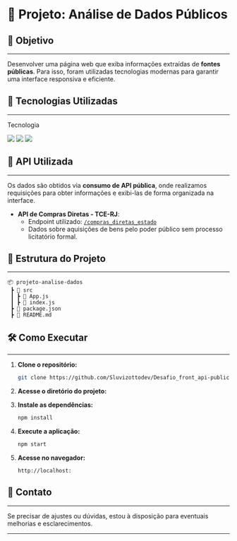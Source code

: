 # 📌 Projeto: Análise de Dados Públicos

## 🎯 Objetivo
---

Desenvolver uma página web que exiba informações extraídas de **fontes públicas**. Para isso, foram utilizadas tecnologias modernas para garantir uma interface responsiva e eficiente.

## 🚀 Tecnologias Utilizadas
---

Tecnologia 

<a href="https://www.javascript.com/" target="_blank"><img src="https://img.shields.io/badge/JavaScript-F7DF1E?style=for-the-badge&logo=javascript&logoColor=white"></a>
<a href="https://reactjs.org/" target="_blank"><img src="https://img.shields.io/badge/React-61DAFB?style=for-the-badge&logo=react&logoColor=black"></a>
<a href="https://developer.mozilla.org/en-US/docs/Web/CSS" target="_blank"><img src="https://img.shields.io/badge/CSS-1572B6?style=for-the-badge&logo=css3&logoColor=white"></a>

## 📡 API Utilizada
---

Os dados são obtidos via **consumo de API pública**, onde realizamos requisições para obter informações e exibi-las de forma organizada na interface.

- **API de Compras Diretas - TCE-RJ**:
  - Endpoint utilizado: [`/compras_diretas_estado`](https://dados.tcerj.tc.br/api/v1/docs#/Estado/compras_diretas_estado_api_v1_compras_diretas_estado_get)
  - Dados sobre aquisições de bens pelo poder público sem processo licitatório formal.

## 📂 Estrutura do Projeto
---

```
📦 projeto-analise-dados
 ┣ 📂 src
 ┃ ┣ 📜 App.js
 ┃ ┣ 📜 index.js
 ┣ 📜 package.json
 ┣ 📜 README.md
```

## 🛠 Como Executar
---

1. **Clone o repositório:**
   ```sh
   git clone https://github.com/Sluvizottodev/Desafio_front_api-publica.git
   ```

2. **Acesse o diretório do projeto:**

3. **Instale as dependências:**
   ```sh
   npm install
   ```

4. **Execute a aplicação:**
   ```sh
   npm start
   ```

5. **Acesse no navegador:**
   ```
   http://localhost:
   ```

## 📩 Contato
---

Se precisar de ajustes ou dúvidas, estou à disposição para eventuais melhorias e esclarecimentos.

---


